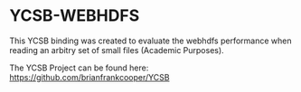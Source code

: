 # YCSB-WEBHDFS

This YCSB binding was created to evaluate the webhdfs performance when reading an arbitry set of small files (Academic Purposes).

The YCSB Project can be found here: https://github.com/brianfrankcooper/YCSB
